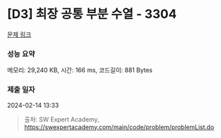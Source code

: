 # [D3] 최장 공통 부분 수열 - 3304 

[문제 링크](https://swexpertacademy.com/main/code/problem/problemDetail.do?contestProbId=AWBOHEx66kIDFAWr) 

### 성능 요약

메모리: 29,240 KB, 시간: 166 ms, 코드길이: 881 Bytes

### 제출 일자

2024-02-14 13:33



> 출처: SW Expert Academy, https://swexpertacademy.com/main/code/problem/problemList.do